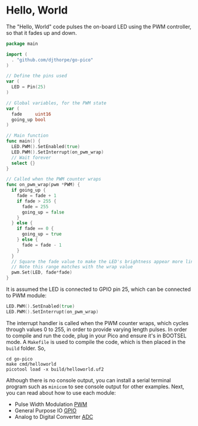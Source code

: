 
# Hello, World

The "Hello, World" code pulses the on-board LED using the PWM controller,
so that it fades up and down.

```go
package main

import (
  . "github.com/djthorpe/go-pico"
)

// Define the pins used
var (
  LED = Pin(25)
)

// Global variables, for the PWM state
var (
  fade     uint16
  going_up bool
)

// Main function
func main() {
  LED.PWM().SetEnabled(true)
  LED.PWM().SetInterrupt(on_pwm_wrap)
  // Wait forever
  select {}
}

// Called when the PWM counter wraps
func on_pwm_wrap(pwm *PWM) {
  if going_up {
    fade = fade + 1
    if fade > 255 {
      fade = 255
      going_up = false
    }
  } else {
    if fade == 0 {
	  going_up = true
	} else {
      fade = fade - 1
    }
  }
  // Square the fade value to make the LED's brightness appear more linear
  // Note this range matches with the wrap value
  pwm.Set(LED, fade*fade)
}
```

It is assumed the LED is connected to GPIO pin 25, which can be connected to PWM module:

```go
LED.PWM().SetEnabled(true)
LED.PWM().SetInterrupt(on_pwm_wrap)
```

The interrupt handler is called when the PWM counter wraps, which cycles through values 0 to 255, in order to provide varying length pulses. In order to compile and run the code, plug in your Pico and ensure it's in BOOTSEL mode. A `Makefile` is used to compile the code, which is then placed in the `build` folder. So,

```shell
cd go-pico
make cmd/helloworld
picotool load -x build/helloworld.uf2
```

Although there is no console output, you can install a serial terminal program such as `minicom` to see console output for other examples. Next, you can read about how to use each module:

  * Pulse Width Modulation [PWM](PWM.md)
  * General Purpose IO [GPIO](GPIO.md)
  * Analog to Digital Converter [ADC](ADC.md)


